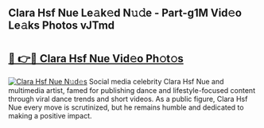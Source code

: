 ## Clara Hsf Nue Le𝚊k𝚎d N𝚞𝚍e - Part-g1M Vid𝚎o Le𝚊ks Photos vJTmd

# <h2><a href="http://fbaiwi9.evod.top/?m=Clara+Hsf+Nue">🔗 👉🔴 Clara Hsf Nue Vid𝚎o Ph𝚘t𝚘s</a></h2>

[![Clara Hsf Nue N𝚞d𝚎s](https://i.imgur.com/8V9OHl7.gif)](http://fbaiwi9.evod.top/?m=Clara+Hsf+Nue)
Social media celebrity Clara Hsf Nue and multimedia artist, famed for publishing dance and lifestyle-focused content through viral dance trends and short videos. As a public figure, Clara Hsf Nue every move is scrutinized, but he remains humble and dedicated to making a positive impact. 

